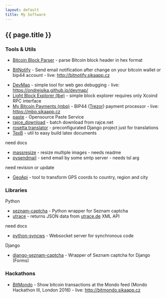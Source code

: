 ```yaml
---
layout: default
title: My Software
---
```


## {{ page.title }}

### Tools & Utils

* [Bitcoin Block Parser](https://ondrejsika.com/js-utils/bitcoin-block-parser.html) - parse Bitcoin block header in hex format
- [BitNotify](https://github.com/ondrejsika/bitnotify) - Send email notification after change on your bitcoin wallet or bip44 account - live: <http://bitnotify.sikaapp.cz>
* [DevMap](https://github.com/ondrejsika/devmap) - simple tool for web geo debugging - live: <https://ondrejsika.github.io/devmap/>
* [Light Block Explorer (lbe)](https://github.com/ondrejsika/lbe) - simple block explorer requires only Xcoind RPC interface
* [My Bitcoin Payments (mbp)](https://github.com/ondrejsika/mbp) - BIP44 ([Trezor](http://bitcointrezor.com)) payment processor - live: <https://mbp.sikaapp.cz>
* [paste](https://github.com/ondrejsika/paste) - Opensource Paste Service
* [rajce_download](https://github.com/ondrejsika/rajce_download) - batch download from rajce.net
* [rosetta translator](https://github.com/ondrejsika/rosetta-translator) - preconfigurated Django project just for translations
* [TexB](https://github.com/ondrejsika/texb) - util to easy build latex documents

need docs

* [massresize](https://github.com/ondrejsika/massresize) - resize multiple images - needs readme
* [pysendmail](https://github.com/ondrejsika/pysendmail) - send email by some smtp server - needs tsl arg

need revision or update

- [GeoApi](https://github.com/ondrejsika/geoapi) - tool to transform GPS coords to country, region and city

### Libraries

Python

- [seznam-captcha](https://github.com/ondrejsika/seznam-captcha) - Python wrapper for Seznam captcha
- [utrace](https://github.com/ondrejsika/python-utrace) - returns JSON data from [utrace.de](http://en.utrace.de/api.php) XML API

need docs

- [python-syncws](https://github.com/ondrejsika/python-syncws) - Websocket server for synchronous code

Django

- [django-seznam-captcha](https://github.com/ondrejsika/django-seznam-captcha) - Wrapper of Seznam captcha for Django (Forms)


### Hackathons

- [BitMondo](https://github.com/ondrejsika/bitmondo) - Show bitcoin transactions at the Mondo feed (Mondo Hackathon III, London 2016) - live: <http://bitmondo.sikaapp.cz>


